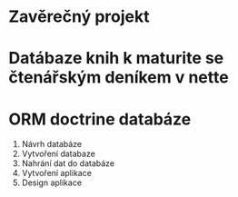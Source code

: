 # Zavěrečný projekt
# Datábaze knih k maturite se čtenářským deníkem v nette
# ORM doctrine databáze

 1) Návrh databáze  
 2) Vytvoření databaze  
 3) Nahrání dat do databáze  
 4) Vytvoření aplikace  
 5) Design aplikace  

